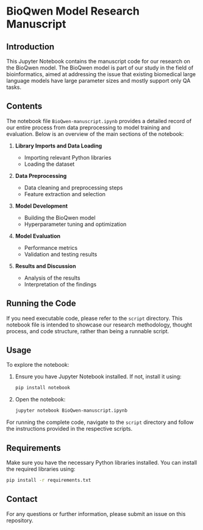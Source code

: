 # BioQwen Model Research Manuscript

## Introduction
This Jupyter Notebook contains the manuscript code for our research on the BioQwen model. The BioQwen model is part of our study in the field of bioinformatics, aimed at addressing the issue that existing biomedical large language models have large parameter sizes and mostly support only QA tasks.

## Contents
The notebook file `BioQwen-manuscript.ipynb` provides a detailed record of our entire process from data preprocessing to model training and evaluation. Below is an overview of the main sections of the notebook:

1. **Library Imports and Data Loading**
   - Importing relevant Python libraries
   - Loading the dataset

2. **Data Preprocessing**
   - Data cleaning and preprocessing steps
   - Feature extraction and selection

3. **Model Development**
   - Building the BioQwen model
   - Hyperparameter tuning and optimization

4. **Model Evaluation**
   - Performance metrics
   - Validation and testing results

5. **Results and Discussion**
   - Analysis of the results
   - Interpretation of the findings

## Running the Code
If you need executable code, please refer to the `script` directory. This notebook file is intended to showcase our research methodology, thought process, and code structure, rather than being a runnable script.

## Usage
To explore the notebook:

1. Ensure you have Jupyter Notebook installed. If not, install it using:
   ```sh
   pip install notebook
   ```
2. Open the notebook:
   ```sh
   jupyter notebook BioQwen-manuscript.ipynb
   ```

For running the complete code, navigate to the `script` directory and follow the instructions provided in the respective scripts.

## Requirements
Make sure you have the necessary Python libraries installed. You can install the required libraries using:
```sh
pip install -r requirements.txt
```

## Contact
For any questions or further information, please submit an issue on this repository.
